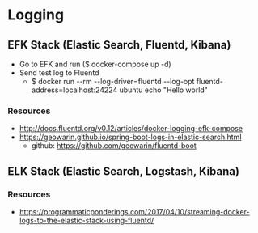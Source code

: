# Logging

## EFK Stack (Elastic Search, Fluentd, Kibana)
- Go to EFK and run ($ docker-compose up -d)
- Send test log to Fluentd
   - $ docker run --rm --log-driver=fluentd --log-opt fluentd-address=localhost:24224 ubuntu echo "Hello world"

### Resources
- http://docs.fluentd.org/v0.12/articles/docker-logging-efk-compose
- https://geowarin.github.io/spring-boot-logs-in-elastic-search.html
  - github: https://github.com/geowarin/fluentd-boot

## ELK Stack (Elastic Search, Logstash, Kibana)

### Resources
- https://programmaticponderings.com/2017/04/10/streaming-docker-logs-to-the-elastic-stack-using-fluentd/